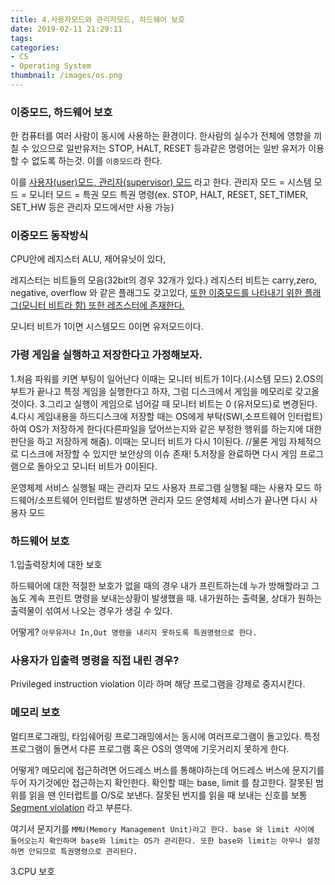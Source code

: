 ```yaml
---
title: 4.사용자모드와 관리자모드, 하드웨어 보호
date: 2019-02-11 21:29:11
tags:
categories:
- CS
- Operating System
thumbnail: /images/os.png
---
```

### 이중모드, 하드웨어 보호

한 컴퓨터를 여러 사람이 동시에 사용하는 환경이다.
한사람의 실수가 전체에 영향을 끼칠 수  있으므로 일반유저는 STOP, HALT, RESET 등과같은 명령어는 일반 유저가 이용할 수 없도록 하는것. 이를 `이중모드`라 한다.

이를 <u>사용자(user)모드, 관리자(supervisor) 모드</u> 라고 한다.
관리자 모드 = 시스템 모드 = 모니터 모드 = 특권 모드
특권 명령(ex. STOP, HALT, RESET, SET_TIMER, SET_HW 등은 관리자 모드에서만 사용 가능)

### 이중모드 동작방식
CPU안에 레지스터 ALU, 제어유닛이 있다,

레지스터는 비트들의 모음(32bit의 경우 32개가 있다.)
레지스터 비트는 carry,zero, negative, overflow 와 같은 플래그도 갖고있다,
<u>또한 이중모드를 나타내기 위한 플래그(모니터 비트라 함) 또한 레즈스터에 존재한다.</u>

모니터 비트가 1이면 시스템모드 0이면 유저모드이다.

### 가령 게임을 실행하고 저장한다고 가정해보자.

1.처음 파워를 키면 부팅이 일어난다 이때는 모니터 비트가 1이다.(시스템 모드)
2.OS의 부트가 끝나고 특정 게임을 실행한다고 하자, 그럼 디스크에서 게임을 메모리로 갖고올 것이다.
3.그리고 실행이 게임으로 넘어갈 때 모니터 비트는 0 (유저모드)로 변경된다.
4.다시 게임내용을 하드디스크에 저장할 때는 OS에게 부탁(SWI,소프트웨어 인터럽트)하여 OS가 저장하게 한다(다른파일을 덮어쓰는지와 같은 부정한 행위를 하는지에 대한 판단을 하고 저장하게 해줌). 이때는 모니터 비트가 다시 1이된다. //물론 게임 자체적으로 디스크에 저장할 수 있지만 보안상의 이슈 존재!
5.저장을 완료하면 다시 게임 프로그램으로 돌아오고 모니터 비트가 0이된다.

운영체제 서비스 실행될 때는 관리자 모드
사용자 프로그램 실행될 때는 사용자 모드
하드웨어/소프트웨어 인터럽트 발생하면 관리자 모드
운영체제 서비스가 끝나면 다시 사용자 모드

### 하드웨어 보호
1.입출력장치에 대한 보호

하드웨어에 대한 적절한 보호가 없을 때의 경우
내가 프린트하는데 누가 방해할라고 그놈도 계속 프린트 명령을 보내는상황이 발생했을 때.
내가원하는 출력물, 상대가 원하는 출력물이 섞여서 나오는 경우가 생길 수 있다.

어떻게?
`아무유저나 In,Out 명령을 내리지 못하도록 특권명령으로 한다.`

### 사용자가 입출력 명령을 직접 내린 경우?
Privileged instruction violation 이라 하며 해당 프로그램을 강제로 중지시킨다.

### 메모리 보호
멀티프로그래밍, 타임쉐어링 프로그래밍에서는 동시에 여러프로그램이 돌고있다.
특정 프로그램이 돌면서 다른 프로그램 혹은 OS의 영역에 기웃거리지 못하게 한다.

어떻게?
메모리에 접근하려면 어드레스 버스를 통해야하는데 어드레스 버스에 문지기를 두어 자기것에만 접근하는지 확인한다.
확인할 때는 base, limit 를 참고한다. 잘못된 범위를 읽을 땐 인터럽트를 O/S로 보낸다. 잘못된 번지를 읽을 때 보내는 신호를 보통 <u>Segment violation</u> 라고 부른다.

여기서 문지기를 `MMU(Memory Management Unit)라고 한다. base 와 limit 사이에 들어오는지 확인하며 base와 limit는 OS가 관리한다. 또한 base와 limit는 아무나 설정하면 안되므로 특권명령으로 관리된다.`


3.CPU 보호
